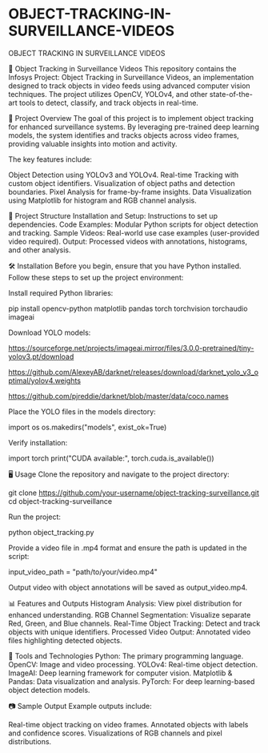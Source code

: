 # OBJECT-TRACKING-IN-SURVEILLANCE-VIDEOS
OBJECT TRACKING IN SURVEILLANCE VIDEOS

🚀 Object Tracking in Surveillance Videos
This repository contains the Infosys Project: Object Tracking in Surveillance Videos, an implementation designed to track objects in video feeds using advanced computer vision techniques. The project utilizes OpenCV, YOLOv4, and other state-of-the-art tools to detect, classify, and track objects in real-time.

📝 Project Overview
The goal of this project is to implement object tracking for enhanced surveillance systems. By leveraging pre-trained deep learning models, the system identifies and tracks objects across video frames, providing valuable insights into motion and activity.

The key features include:

Object Detection using YOLOv3 and YOLOv4.
Real-time Tracking with custom object identifiers.
Visualization of object paths and detection boundaries.
Pixel Analysis for frame-by-frame insights.
Data Visualization using Matplotlib for histogram and RGB channel analysis.

📁 Project Structure
Installation and Setup: Instructions to set up dependencies.
Code Examples: Modular Python scripts for object detection and tracking.
Sample Videos: Real-world use case examples (user-provided video required).
Output: Processed videos with annotations, histograms, and other analysis.

🛠️ Installation
Before you begin, ensure that you have Python installed. Follow these steps to set up the project environment:

Install required Python libraries:

pip install opencv-python matplotlib pandas torch torchvision torchaudio imageai

Download YOLO models:

https://sourceforge.net/projects/imageai.mirror/files/3.0.0-pretrained/tiny-yolov3.pt/download

https://github.com/AlexeyAB/darknet/releases/download/darknet_yolo_v3_optimal/yolov4.weights

https://github.com/pjreddie/darknet/blob/master/data/coco.names

Place the YOLO files in the models directory:


import os
os.makedirs("models", exist_ok=True)

Verify installation:


import torch
print("CUDA available:", torch.cuda.is_available())

🖥️ Usage
Clone the repository and navigate to the project directory:

git clone https://github.com/your-username/object-tracking-surveillance.git
cd object-tracking-surveillance

Run the project:


python object_tracking.py

Provide a video file in .mp4 format and ensure the path is updated in the script:


input_video_path = "path/to/your/video.mp4"

Output video with object annotations will be saved as output_video.mp4.

📊 Features and Outputs
Histogram Analysis: View pixel distribution for enhanced understanding.
RGB Channel Segmentation: Visualize separate Red, Green, and Blue channels.
Real-Time Object Tracking: Detect and track objects with unique identifiers.
Processed Video Output: Annotated video files highlighting detected objects.

🧰 Tools and Technologies
Python: The primary programming language.
OpenCV: Image and video processing.
YOLOv4: Real-time object detection.
ImageAI: Deep learning framework for computer vision.
Matplotlib & Pandas: Data visualization and analysis.
PyTorch: For deep learning-based object detection models.

📷 Sample Output
Example outputs include:

Real-time object tracking on video frames.
Annotated objects with labels and confidence scores.
Visualizations of RGB channels and pixel distributions.


